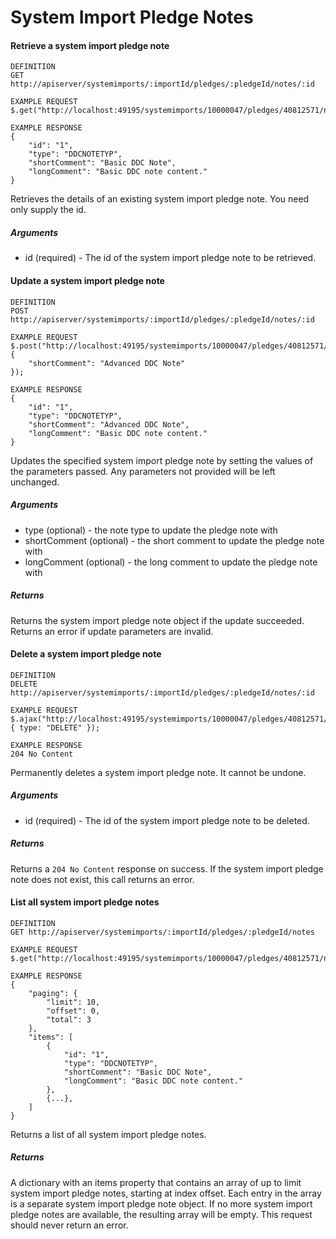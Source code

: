 # System Import Pledge Notes

#### Retrieve a system import pledge note

```
DEFINITION
GET http://apiserver/systemimports/:importId/pledges/:pledgeId/notes/:id

EXAMPLE REQUEST
$.get("http://localhost:49195/systemimports/10000047/pledges/40812571/notes/1");

EXAMPLE RESPONSE
{
    "id": "1",
    "type": "DDCNOTETYP",
    "shortComment": "Basic DDC Note",
    "longComment": "Basic DDC note content."
}

```

Retrieves the details of an existing system import pledge note. You need only supply the id.

##### Arguments

* id (required) - The id of the system import pledge note to be retrieved.

#### Update a system import pledge note

```
DEFINITION
POST http://apiserver/systemimports/:importId/pledges/:pledgeId/notes/:id

EXAMPLE REQUEST
$.post("http://localhost:49195/systemimports/10000047/pledges/40812571/notes/1", {
    "shortComment": "Advanced DDC Note"
});

EXAMPLE RESPONSE
{
    "id": "1",
    "type": "DDCNOTETYP",
    "shortComment": "Advanced DDC Note",
    "longComment": "Basic DDC note content."
}

```

Updates the specified system import pledge note by setting the values of the parameters passed. Any parameters not provided will be left unchanged.

##### Arguments

* type (optional) - the note type to update the pledge note with
* shortComment (optional) - the short comment to update the pledge note with
* longComment (optional) - the long comment to update the pledge note with

##### Returns

Returns the system import pledge note object if the update succeeded. Returns an error if update parameters are invalid.

#### Delete a system import pledge note

```
DEFINITION
DELETE http://apiserver/systemimports/:importId/pledges/:pledgeId/notes/:id

EXAMPLE REQUEST
$.ajax("http://localhost:49195/systemimports/10000047/pledges/40812571/notes/1", { type: "DELETE" });

EXAMPLE RESPONSE
204 No Content

```

Permanently deletes a system import pledge note. It cannot be undone.

##### Arguments

* id (required) - The id of the system import pledge note to be deleted.

##### Returns

Returns a `204 No Content` response on success. If the system import pledge note does not exist, this call returns an error.

#### List all system import pledge notes

```
DEFINITION
GET http://apiserver/systemimports/:importId/pledges/:pledgeId/notes

EXAMPLE REQUEST
$.get("http://localhost:49195/systemimports/10000047/pledges/40812571/notes");

EXAMPLE RESPONSE
{
    "paging": {
        "limit": 10,
        "offset": 0,
        "total": 3
    },
    "items": [
        {
            "id": "1",
            "type": "DDCNOTETYP",
            "shortComment": "Basic DDC Note",
            "longComment": "Basic DDC note content."
        },
        {...},
    ]
}

```

Returns a list of all system import pledge notes.

##### Returns

A dictionary with an items property that contains an array of up to limit system import pledge notes, starting at index offset. Each entry in the array is a separate system import pledge note object. If no more system import pledge notes are available, the resulting array will be empty. This request should never return an error.